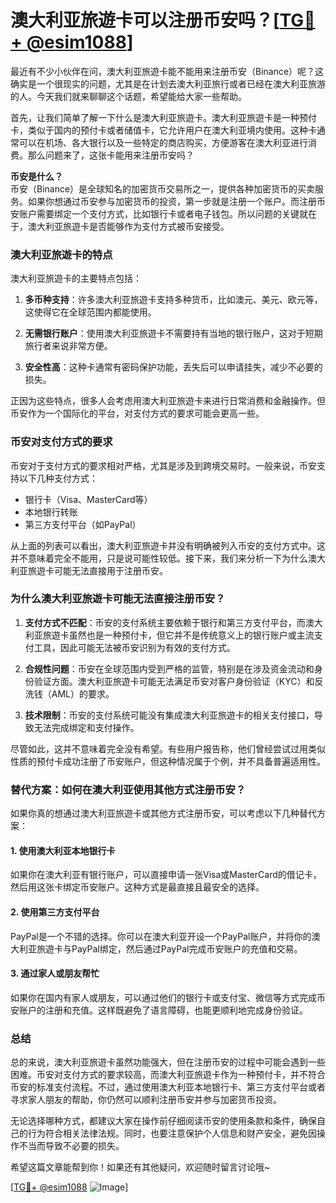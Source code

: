 # 澳大利亚旅遊卡可以注册币安吗？[[TG💪+ @esim1088](https://t.me/s/esim1088)]

最近有不少小伙伴在问，澳大利亚旅遊卡能不能用来注册币安（Binance）呢？这确实是一个很现实的问题，尤其是在计划去澳大利亚旅行或者已经在澳大利亚旅游的人。今天我们就来聊聊这个话题，希望能给大家一些帮助。

首先，让我们简单了解一下什么是澳大利亚旅遊卡。澳大利亚旅遊卡是一种预付卡，类似于国内的预付卡或者储值卡，它允许用户在澳大利亚境内使用。这种卡通常可以在机场、各大银行以及一些特定的商店购买，方便游客在澳大利亚进行消费。那么问题来了，这张卡能用来注册币安吗？

**币安是什么？**  
币安（Binance）是全球知名的加密货币交易所之一，提供各种加密货币的买卖服务。如果你想通过币安参与加密货币的投资，第一步就是注册一个账户。而注册币安账户需要绑定一个支付方式，比如银行卡或者电子钱包。所以问题的关键就在于，澳大利亚旅遊卡是否能够作为支付方式被币安接受。

### 澳大利亚旅遊卡的特点

澳大利亚旅遊卡的主要特点包括：

1. **多币种支持**：许多澳大利亚旅遊卡支持多种货币，比如澳元、美元、欧元等，这使得它在全球范围内都能使用。
   
2. **无需银行账户**：使用澳大利亚旅遊卡不需要持有当地的银行账户，这对于短期旅行者来说非常方便。

3. **安全性高**：这种卡通常有密码保护功能，丢失后可以申请挂失，减少不必要的损失。

正因为这些特点，很多人会考虑用澳大利亚旅遊卡来进行日常消费和金融操作。但币安作为一个国际化的平台，对支付方式的要求可能会更高一些。

### 币安对支付方式的要求

币安对于支付方式的要求相对严格，尤其是涉及到跨境交易时。一般来说，币安支持以下几种支付方式：

- 银行卡（Visa、MasterCard等）
- 本地银行转账
- 第三方支付平台（如PayPal）

从上面的列表可以看出，澳大利亚旅遊卡并没有明确被列入币安的支付方式中。这并不意味着完全不能用，只是说可能性较低。接下来，我们来分析一下为什么澳大利亚旅遊卡可能无法直接用于注册币安。

### 为什么澳大利亚旅遊卡可能无法直接注册币安？

1. **支付方式不匹配**：币安的支付系统主要依赖于银行和第三方支付平台，而澳大利亚旅遊卡虽然也是一种预付卡，但它并不是传统意义上的银行账户或主流支付工具，因此可能无法被币安识别为有效的支付方式。

2. **合规性问题**：币安在全球范围内受到严格的监管，特别是在涉及资金流动和身份验证方面。澳大利亚旅遊卡可能无法满足币安对客户身份验证（KYC）和反洗钱（AML）的要求。

3. **技术限制**：币安的支付系统可能没有集成澳大利亚旅遊卡的相关支付接口，导致无法完成绑定和支付操作。

尽管如此，这并不意味着完全没有希望。有些用户报告称，他们曾经尝试过用类似性质的预付卡成功注册了币安账户，但这种情况属于个例，并不具备普遍适用性。

### 替代方案：如何在澳大利亚使用其他方式注册币安？

如果你真的想通过澳大利亚旅遊卡或其他方式注册币安，可以考虑以下几种替代方案：

#### 1. 使用澳大利亚本地银行卡
如果你在澳大利亚有银行账户，可以直接申请一张Visa或MasterCard的借记卡，然后用这张卡绑定币安账户。这种方式是最直接且最安全的选择。

#### 2. 使用第三方支付平台
PayPal是一个不错的选择。你可以在澳大利亚开设一个PayPal账户，并将你的澳大利亚旅遊卡与PayPal绑定，然后通过PayPal完成币安账户的充值和交易。

#### 3. 通过家人或朋友帮忙
如果你在国内有家人或朋友，可以通过他们的银行卡或支付宝、微信等方式完成币安账户的注册和充值。这样既避免了语言障碍，也能更顺利地完成身份验证。

### 总结

总的来说，澳大利亚旅遊卡虽然功能强大，但在注册币安的过程中可能会遇到一些困难。币安对支付方式的要求较高，而澳大利亚旅遊卡作为一种预付卡，并不符合币安的标准支付流程。不过，通过使用澳大利亚本地银行卡、第三方支付平台或者寻求家人朋友的帮助，你仍然可以顺利注册币安并参与加密货币投资。

无论选择哪种方式，都建议大家在操作前仔细阅读币安的使用条款和条件，确保自己的行为符合相关法律法规。同时，也要注意保护个人信息和财产安全，避免因操作不当而导致不必要的损失。

希望这篇文章能帮到你！如果还有其他疑问，欢迎随时留言讨论哦~  

[[TG💪+ @esim1088](https://t.me/s/esim1088) ![Image](https://i.postimg.cc/4NQfJmqS/Snipaste-2025-05-13-00-14-12.png)]